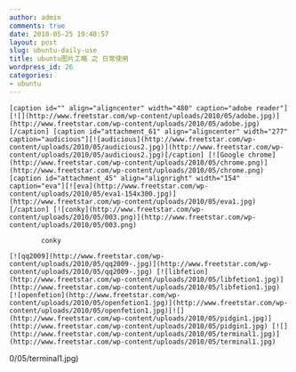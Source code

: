 ```yaml
---
author: admin
comments: true
date: 2010-05-25 19:40:57
layout: post
slug: ubuntu-daily-use
title: ubuntu图片工略 之 日常使用
wordpress_id: 26
categories:
- ubuntu
---
```


	[caption id="" align="aligncenter" width="480" caption="adobe reader"][![](http://www.freetstar.com/wp-content/uploads/2010/05/adobe.jpg)](http://www.freetstar.com/wp-content/uploads/2010/05/adobe.jpg)[/caption] [caption id="attachment_61" align="aligncenter" width="277" caption="audicious"][![audicious](http://www.freetstar.com/wp-content/uploads/2010/05/audicious2.jpg)](http://www.freetstar.com/wp-content/uploads/2010/05/audicious2.jpg)[/caption] [![Google chrome](http://www.freetstar.com/wp-content/uploads/2010/05/chrome.png)](http://www.freetstar.com/wp-content/uploads/2010/05/chrome.png) [caption id="attachment_45" align="alignright" width="154" caption="eva"][![eva](http://www.freetstar.com/wp-content/uploads/2010/05/eva1-154x300.jpg)](http://www.freetstar.com/wp-content/uploads/2010/05/eva1.jpg)[/caption] [![conky](http://www.freetstar.com/wp-content/uploads/2010/05/003.png)](http://www.freetstar.com/wp-content/uploads/2010/05/003.png)
		    
			conky

	[![qq2009](http://www.freetstar.com/wp-content/uploads/2010/05/qq2009-.jpg)](http://www.freetstar.com/wp-content/uploads/2010/05/qq2009-.jpg) [![libfetion](http://www.freetstar.com/wp-content/uploads/2010/05/libfetion1.jpg)](http://www.freetstar.com/wp-content/uploads/2010/05/libfetion1.jpg) [![openfetion](http://www.freetstar.com/wp-content/uploads/2010/05/openfetion1.jpg)](http://www.freetstar.com/wp-content/uploads/2010/05/openfetion1.jpg)[![](http://www.freetstar.com/wp-content/uploads/2010/05/pidgin1.jpg)](http://www.freetstar.com/wp-content/uploads/2010/05/pidgin1.jpg) [![](http://www.freetstar.com/wp-content/uploads/2010/05/terminal1.jpg)](http://www.freetstar.com/wp-content/uploads/2010/05/terminal1.jpg) 

0/05/terminal1.jpg) 

